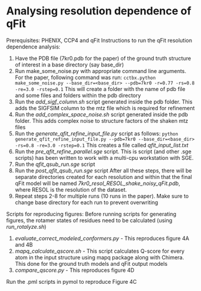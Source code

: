 # Analysing resolution dependence of qFit

Prerequisites: PHENIX, CCP4 and qFit
Instructions to run the qFit resolution dependence analysis:

1. Have the PDB file (7kr0.pdb for the paper) of the ground truth structure of interest in a base directory (say base_dir)
2. Run make_some_noise.py with appropriate command line arguments. For the paper, following command was run:
`cctbx.python make_some_noise.py --base_dir=<base_dir> --pdb=7kr0 -r=0.77 -rs=0.8 -re=3.0 -rstep=0.1`
	This will create a folder with the name of pdb file and some files and folders within the pdb directory
3. Run the *add_sigf_column.sh* script generated inside the pdb folder. This adds the SIGFSIM column to the mtz file which is required for refinement
4. Run the *add_complex_space_noise.sh* script generated inside the pdb folder. This adds complex noise to structure factors of the shaken mtz files
5. Run the *generate_qfit_refine_input_file.py* script as follows:
`python generate_qfit_refine_input_file.py --pdb=7kr0 --base_dir=<base_dir> -rs=0.8 -re=3.0 -rstep=0.1`
	This creates a file called *qfit_input_list.txt*
6. Run the *pre_qfit_refine_parallel.sge* script. This is script (and other .sge scripts) has been written to work with a multi-cpu workstation with SGE.
7. Run the *qfit_qsub_run.sge* script
8. Run the *post_qfit_qsub_run.sge* script
	After all these steps, there will be separate directories created for each resolution and within that the final qFit model will be named *7kr0_resol_RESOL_shake_noisy_qFit.pdb*, where RESOL is the resolution of the dataset.
9. Repeat steps 2-8 for multiple runs (10 runs in the paper). Make sure to change base directory for each run to prevent overwriting

Scripts for reproducing figures:
Before running scripts for generating figures, the rotamer states of residues need to be calculated (using *run_rotalyze.sh*)
1. *evaluate_correct_modeled_conformers.py* - This reproduces figure 4A and 4B
2. *mapq_calculate_qscore.sh* - This script calculates Q-score for every atom in the input structure using mapq package along with Chimera. This done for the ground truth models and qFit output models
3. *compare_qscore.py* - This reproduces figure 4D

Run the .pml scripts in pymol to reproduce Figure 4C